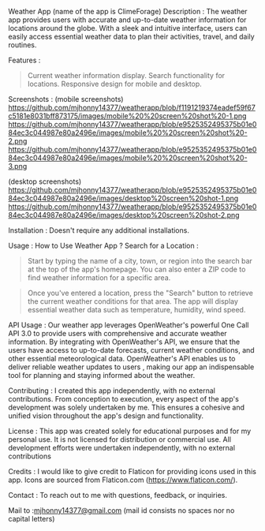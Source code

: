 Weather App (name of the app is ClimeForage)
Description :
The weather app provides users with accurate and up-to-date weather information for locations around the globe. With a sleek and intuitive interface, users can easily access essential weather data to plan their activities, travel, and daily routines.

Features :
>Current weather information display.
>Search functionality for locations.
>Responsive design for mobile and desktop.

Screenshots :
(mobile screenshots)
https://github.com/mjhonny14377/weatherapp/blob/f1191219374eadef59f67c5181e8031bff873175/images/mobile%20%20screen%20shot%20-1.png
https://github.com/mjhonny14377/weatherapp/blob/e9525352495375b01e084ec3c044987e80a2496e/images/mobile%20%20screen%20shot%20-2.png
https://github.com/mjhonny14377/weatherapp/blob/e9525352495375b01e084ec3c044987e80a2496e/images/mobile%20%20screen%20shot%20-3.png

(desktop screenshots)
https://github.com/mjhonny14377/weatherapp/blob/e9525352495375b01e084ec3c044987e80a2496e/images/desktop%20screen%20shot-1.png
https://github.com/mjhonny14377/weatherapp/blob/e9525352495375b01e084ec3c044987e80a2496e/images/desktop%20screen%20shot-2.png

Installation :
Doesn't require any additional installations.

Usage :
How to Use  Weather App ?
Search for a Location :
>Start by typing the name of a city, town, or region into the search bar at the top of the app's homepage.
 You can also enter a ZIP code to find weather information for a specific area.

>Once you've entered a location, press the "Search" button to retrieve the current weather conditions for that area.
The app will display essential weather data such as temperature, humidity, wind speed.

API Usage :
Our weather app leverages OpenWeather's powerful One Call API 3.0 to provide users with comprehensive and accurate weather information. By integrating with OpenWeather's API, we ensure that the users have access to up-to-date forecasts, current weather conditions, and other essential meteorological data. OpenWeather's API enables us to deliver reliable weather updates to users , making our app an indispensable tool for planning and staying informed about the weather.

Contributing :
I created this app independently, with no external contributions. From conception to execution, every aspect of the app's development was solely undertaken by me. This ensures a cohesive and unified vision throughout the app's design and functionality.

License :
This app was created solely for educational purposes and for my personal use. It is not licensed for distribution or commercial use. All development efforts were undertaken independently, with no external contributions

Credits :
I would like to give credit to Flaticon for providing icons used in this app. Icons are sourced from Flaticon.com (https://www.flaticon.com/).

Contact :
To reach out to me with questions, feedback, or inquiries.

Mail to :mjhonny14377@gmail.com
(mail id consists no spaces nor no capital letters)

